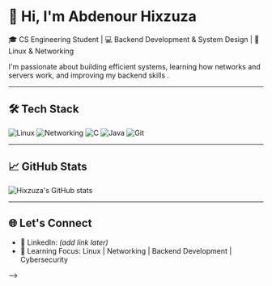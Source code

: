 # 👋 Hi, I'm Abdenour Hixzuza

🎓 CS Engineering Student | 💻 Backend Development & System Design | 🐧 Linux & Networking

I'm passionate about building efficient systems, learning how networks and servers work, and improving my backend skills .

---

## 🛠️ Tech Stack
![Linux](https://img.shields.io/badge/Linux-000?style=flat&logo=linux&logoColor=white)
![Networking](https://img.shields.io/badge/Networking-0078D7?style=flat)
![C](https://img.shields.io/badge/C-00599C?style=flat&logo=c&logoColor=white)
![Java](https://img.shields.io/badge/Java-E34F26?style=flat&logo=java&logoColor=white)
![Git](https://img.shields.io/badge/Git-F05032?style=flat&logo=git&logoColor=white)

---

## 📈 GitHub Stats
![Hixzuza's GitHub stats](https://github-readme-stats.vercel.app/api?username=hixzuza&show_icons=true&theme=github_dark)

---

## 🌐 Let's Connect
- 💼 LinkedIn: *(add link later)*
- 🧠 Learning Focus: Linux | Networking | Backend Development | Cybersecurity

-->
